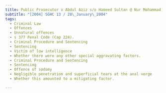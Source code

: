 ```yaml
---
title: Public Prosecutor v Abdul Aziz s/o Hameed Sultan @ Nur Mohammad Hafeez
subtitle: "[2004] SGHC 13 / 28\_January\_2004"
tags:
  - Criminal Law
  - Offences
  - Unnatural offences
  - s 377 Penal Code (Cap 224).
  - Criminal Procedure and Sentencing
  - Sentencing
  - Victim of low intelligence
  - Whether there were any other special aggravating factors.
  - Criminal Procedure and Sentencing
  - Sentencing
  - Offence of sodomy
  - Negligible penetration and superficial tears at the anal verge
  - Whether this amounted to a mitigating factor.

---
```


